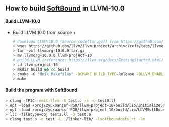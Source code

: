 ## How to build [SoftBound](https://acg.cis.upenn.edu/papers/pldi09_softbound.pdf) in LLVM-10.0 

#### Build LLVM-10.0
- Build LLVM 10.0 from source
  + 
  ```bash
  # download LLVM 10.0 (Source code(tar.gz)) from https://github.com/llvm/llvm-project/releases/tag/llvmorg-10.0.0
  > wget https://github.com/llvm/llvm-project/archive/refs/tags/llvmorg-10.0.0.tar.gz
  > tar -vxf llvmorg-10.0.0.tar.gz
  > mv llvmorg-10.0.0 llvm-project-10
  # build LLVM (reference: https://llvm.org/docs/GettingStarted.html)
  > cd llvm-project-10
  > mkdir build && cd build
  > cmake -G "Unix Makefiles" -DCMAKE_BUILD_TYPE=Release -DLLVM_ENABLE_PROJECTS="clang;compiler-rt" ../llvm
  > make 
  ```

#### Build the program with SoftBound

```bash
> clang -fPIC -emit-llvm -S test.c -c -o test0.ll
> opt -load /proj/zyuxuanssf-PG0/llvm-project-10/build/lib/InitializeSoftBoundCETS.so -InitializeSoftBoundCETS test0.ll -S -o test1.ll
> opt -load /proj/zyuxuanssf-PG0/llvm-project-10/build/lib/LLVMSoftBoundCETS.so -SoftBoundCETSPass test1.ll -S -o test2.ll
> llc -filetype=obj test2.ll -o test.o
> clang test.o -o test -L../linker-lib/ -lsoftboundcets_rt -lm
```
